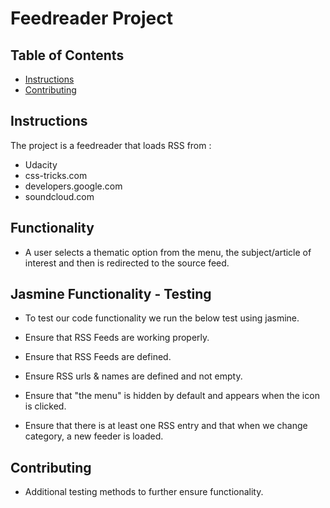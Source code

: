# Feedreader Project

## Table of Contents

* [Instructions](#instructions)
* [Contributing](#contributing)

## Instructions

The project is a feedreader that loads RSS from :
- Udacity
- css-tricks.com
- developers.google.com
- soundcloud.com

## Functionality
- A user selects a thematic option from the menu, the subject/article of interest and then is redirected to the source feed.

## Jasmine Functionality - Testing

- To test our code functionality we run the below test using jasmine.

- Ensure that RSS Feeds are working properly.
- Ensure that RSS Feeds are defined.
- Ensure RSS urls & names are defined and not empty.
- Ensure that "the menu" is hidden by default and appears when the icon is clicked.
- Ensure that there is at least one RSS entry and that when we change category, a new feeder is loaded.

## Contributing

- Additional testing methods to further ensure functionality.

